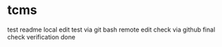 # tcms
test readme
local edit test via git bash
remote edit check via github
final check verification
done
